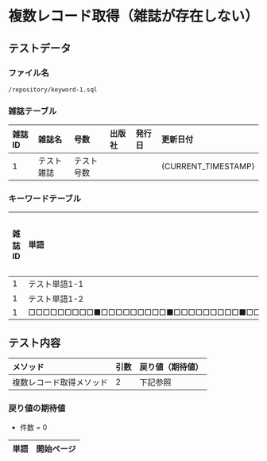 # 複数レコード取得（雑誌が存在しない）

## テストデータ
### ファイル名
`/repository/keyword-1.sql`

### 雑誌テーブル
|雑誌ID|雑誌名|号数|出版社|発行日|更新日付|
|:--|:--|:--|:--|:--|:--|
|1|テスト雑誌|テスト号数|||(CURRENT_TIMESTAMP)|

### キーワードテーブル
|雑誌ID|単語|開始ページ|更新日付|
|:--|:--|:--|:--|
|1|テスト単語1-1|1|(CURRENT_TIMESTAMP)|
|1|テスト単語1-2|10|(CURRENT_TIMESTAMP)|
|1|□□□□□□□□□■□□□□□□□□□■□□□□□□□□□■□□□□□□□□□■□□□□□□□□□■|999|(CURRENT_TIMESTAMP)|

## テスト内容
|メソッド|引数|戻り値（期待値）|
|:--|:--|:--|
|複数レコード取得メソッド|2|下記参照|

### 戻り値の期待値
- 件数 = 0

|単語|開始ページ|
|:--|:--|
